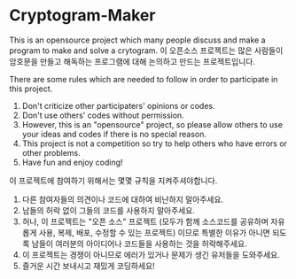 # Cryptogram-Maker
This is an opensource project which many people discuss and make a program to make and solve a crytogram.
이 오픈소스 프로젝트는 많은 사람들이 암호문을 만들고 해독하는 프로그램에 대해 논의하고 만드는 프로젝트입니다.

There are some rules which are needed to follow in order to participate in this project.
1. Don't criticize other participaters' opinions or codes.
2. Don't use others' codes without permission.
3. However, this is an "opensource" project, so please allow others to use your ideas and codes if there is no special reason.
4. This project is not a competition so try to help others who have errors or other problems.
5. Have fun and enjoy coding!

이 프로젝트에 참여하기 위해서는 몇몇 규칙을 지켜주셔야합니다.
1. 다른 참여자들의 의견이나 코드에 대하여 비난하지 말아주세요.
2. 남들의 허락 없이 그들의 코드를 사용하지 말아주세요.
3. 허나, 이 프로젝트는 "오픈 소스" 프로젝트 (모두가 함께 소스코드를 공유하며 자유롭게 사용, 복제, 배포, 수정할 수 있는 프로젝트) 이므로 특별한 이유가 아니면 되도록 남들이 여러분의 아이디어나 코드들을 사용하는 것을 허락해주세요.
4. 이 프로젝트는 경쟁이 아니므로 에러가 있거나 문제가 생긴 유저들을 도와주세요.
5. 즐거운 시간 보내시고 재밌게 코딩하세요!
